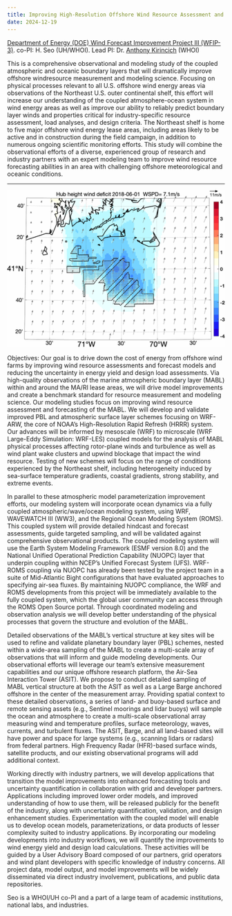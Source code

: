 ```yaml
---
title: Improving High-Resolution Offshore Wind Resource Assessment and Forecasts Using Observations in the MA/RI Lease Areas 
date: 2024-12-19
---
```


[Department of Energy (DOE) Wind Forecast Improvement Project III (WFIP-3)](https://www.google.com/search?client=safari&rls=en&q=Department+of+Energy+(DOE)+Wind+Forecast+Improvement+Project+III+(WFIP-3).&ie=UTF-8&oe=UTF-8&dlnr=1&sei=QGiHZ-HxAcGhur8P5Ois0A0). co-PI: H. Seo (UH/WHOI). Lead PI: Dr. [Anthony Kirincich](https://www2.whoi.edu/staff/akirincich/) (WHOI)

This is a comprehensive observational and modeling study of the coupled atmospheric and oceanic boundary layers that will dramatically improve offshore windresource measurement and modeling science. Focusing on physical processes relevant to all U.S. offshore wind energy areas via observations of the Northeast U.S. outer continental shelf, this effort will increase our understanding of the coupled atmosphere-ocean system in wind energy areas as well as improve our ability to reliably predict boundary layer winds and properties critical for industry-specific resource assessment, load analyses, and design criteria. <!--more-->
The Northeast shelf is home to five major offshore wind energy lease areas, including areas likely to be active and in construction during the field campaign, in addition to numerous ongoing scientific monitoring efforts. This study will combine the observational efforts of a diverse, experienced group of research and industry partners with an expert modeling team to improve wind resource forecasting abilities in an area with challenging offshore meteorological and oceanic conditions.
<!--more-->
---

![Wakes](wakes.gif)

Objectives: Our goal is to drive down the cost of energy from offshore wind farms by improving wind resource assessments and forecast models and reducing the uncertainty in energy yield and design load assessments. Via high-quality observations of the marine atmospheric boundary layer (MABL) within and around the MA/RI lease areas, we will drive model improvements and create a benchmark standard for resource measurement and modeling science. Our modeling studies focus on improving wind resource assessment and forecasting of the MABL. We will develop and validate improved PBL and atmospheric surface layer schemes focusing on WRF-ARW, the core of NOAA’s High-Resolution Rapid Refresh (HRRR) system. Our advances will be informed by mesoscale (WRF) to microscale (WRF Large-Eddy Simulation: WRF-LES) coupled models for the analysis of MABL physical processes affecting rotor-plane winds and turbulence as well as wind plant wake clusters and upwind blockage that impact the wind resource. Testing of new schemes will focus on the range of conditions experienced by the Northeast shelf, including heterogeneity induced by sea-surface temperature gradients, coastal gradients, strong stability, and extreme events.

In parallel to these atmospheric model parameterization improvement efforts, our modeling system will incorporate ocean dynamics via a fully coupled atmospheric/wave/ocean modeling system, using WRF, WAVEWATCH III (WW3), and the Regional Ocean Modeling System (ROMS). This coupled system will provide detailed hindcast and forecast assessments, guide targeted sampling, and will be validated against comprehensive observational products. The coupled modeling system will use the Earth System Modeling Framework (ESMF version 8.0) and the National Unified Operational Prediction Capability (NUOPC) layer that underpin coupling within NCEP’s Unified Forecast System (UFS). WRF-ROMS coupling via NUOPC has already been tested by the project team in a suite of Mid-Atlantic Bight configurations that have evaluated approaches to specifying air-sea fluxes. By maintaining NUOPC compliance, the WRF and ROMS developments from this project will be immediately available to the fully coupled system, which the global user community can access through the ROMS Open Source portal. Through coordinated modeling and observation analysis we will develop better understanding of the physical processes that govern the structure and evolution of the MABL.

Detailed observations of the MABL’s vertical structure at key sites will be used to refine and validate planetary boundary layer (PBL) schemes, nested within a wide-area sampling of the MABL to create a multi-scale array of observations that will inform and guide modeling developments. Our observational efforts will leverage our team’s extensive measurement capabilities and our unique offshore research platform, the Air-Sea Interaction Tower (ASIT). We propose to conduct detailed sampling of MABL vertical structure at both the ASIT as well as a Large Barge anchored offshore in the center of the measurement array. Providing spatial context to these detailed observations, a series of land- and buoy-based surface and remote sensing assets (e.g., Sentinel moorings and lidar buoys) will sample the ocean and atmosphere to create a multi-scale observational array measuring wind and temperature profiles, surface meteorology, waves, currents, and turbulent fluxes. The ASIT, Barge, and all land-based sites will have power and space for large systems (e.g., scanning lidars or radars) from federal partners. High Frequency Radar (HFR)-based surface winds, satellite products, and our existing observational programs will add additional context.

Working directly with industry partners, we will develop applications that transition the model improvements into enhanced forecasting tools and uncertainty quantification in collaboration with grid and developer partners. Applications including improved lower order models, and improved understanding of how to use them, will be released publicly for the benefit of the industry, along with uncertainty quantification, validation, and design enhancement studies. Experimentation with the coupled model will enable us to develop ocean models, parameterizations, or data products of lesser complexity suited to industry applications. By incorporating our modeling developments into industry workflows, we will quantify the improvements to wind energy yield and design load calculations. These activities will be guided by a User Advisory Board composed of our partners, grid operators and wind plant developers with specific knowledge of industry concerns. All project data, model output, and model improvements will be widely disseminated via direct industry involvement, publications, and public data repositories.

Seo is a WHOI/UH co-PI and a part of a large team of academic institutions, national labs, and industries.
